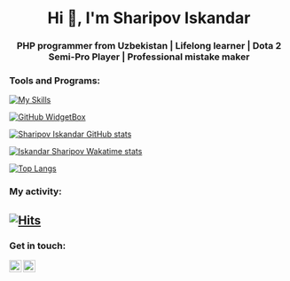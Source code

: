 <h1 align="center">Hi 👋, I'm Sharipov Iskandar</h1>
<h3 align="center">PHP programmer from Uzbekistan | Lifelong learner | Dota 2 Semi-Pro Player | Professional mistake maker</h3>


### Tools and Programs:
[![My Skills](https://skillicons.dev/icons?i=php,python,c,mysql,linux,bash,git,github,html,css,bootstrap,vscode,postman)](https://github.com/SharipovIskandar)


[![GitHub WidgetBox](https://github-widgetbox.vercel.app/api/profile?username=SharipovIskandar&data=followers,repositories,stars,commits&theme=dark)](https://github.com/SharipovIskandar)


[![Sharipov Iskandar GitHub stats](https://github-readme-stats.vercel.app/api?username=SharipovIskandar&count_private=true&show_icons=true&theme=react)](#)

[![Iskandar Sharipov Wakatime stats](https://github-readme-stats.vercel.app/api/wakatime?username=IskandarSharipov&layout=compact&theme=react)](https://wakatime.com/@IskandarSharipov)

[![Top Langs](https://github-readme-stats.vercel.app/api/top-langs/?username=SharipovIskandar&layout=compact&theme=react&langs_count=20)](#)
### My activity:
[![Hits](https://hits.sh/github.com/AminovJamshid.svg)](https://hits.sh/github.com/AminovJamshid/)
---


### Get in touch:

[<img align="left" alt="telegram | Telegram" width="22px" src="https://cdn.jsdelivr.net/npm/simple-icons@3.13.0/icons/telegram.svg" />](https://t.me/I8kandar)
[<img align="left" alt="gmail | Gmail" width="22px" src="https://cdn.jsdelivr.net/npm/simple-icons@3.13.0/icons/gmail.svg" />](mailto:koklok444@gmail.com)
